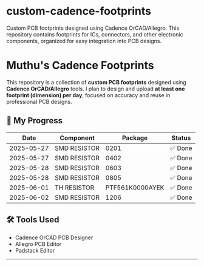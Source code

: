 # custom-cadence-footprints
Custom PCB footprints designed using Cadence OrCAD/Allegro. This repository contains footprints for ICs, connectors, and other electronic components, organized for easy integration into PCB designs.


# Muthu's Cadence Footprints

This repository is a collection of **custom PCB footprints** designed using **Cadence OrCAD/Allegro** tools. I plan to design and upload **at least one footprint (dimension) per day**, focused on accuracy and reuse in professional PCB designs.
## 📅 My Progress

| Date       | Component         | Package             | Status  |
|------------|-------------------|---------------------|---------|
| 2025-05-27 | SMD RESISTOR      | 0201                | ✅ Done |
| 2025-05-27 | SMD RESISTOR      | 0402                | ✅ Done |
| 2025-05-28 | SMD RESISTOR      | 0603                | ✅ Done |
| 2025-05-28 | SMD RESISTOR      | 0805                | ✅ Done |
| 2025-06-01 | TH RESISTOR       | PTF561K0000AYEK     | ✅ Done |
| 2025-06-02 | SMD RESISTOR      | 1206                | ✅ Done |


## 🛠 Tools Used
- Cadence OrCAD PCB Designer
- Allegro PCB Editor
- Padstack Editor
---
